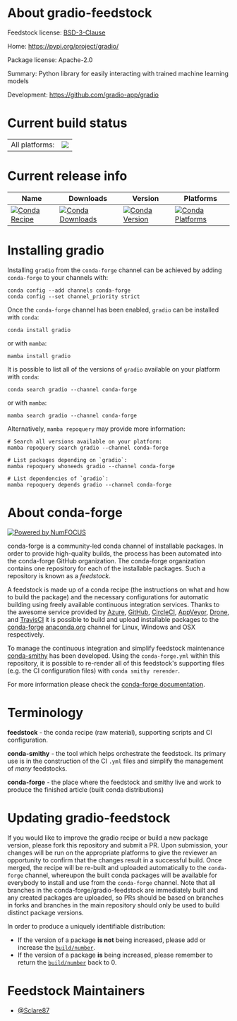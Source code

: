 About gradio-feedstock
======================

Feedstock license: [BSD-3-Clause](https://github.com/conda-forge/gradio-feedstock/blob/main/LICENSE.txt)

Home: https://pypi.org/project/gradio/

Package license: Apache-2.0

Summary: Python library for easily interacting with trained machine learning models

Development: https://github.com/gradio-app/gradio

Current build status
====================


<table><tr><td>All platforms:</td>
    <td>
      <a href="https://dev.azure.com/conda-forge/feedstock-builds/_build/latest?definitionId=18646&branchName=main">
        <img src="https://dev.azure.com/conda-forge/feedstock-builds/_apis/build/status/gradio-feedstock?branchName=main">
      </a>
    </td>
  </tr>
</table>

Current release info
====================

| Name | Downloads | Version | Platforms |
| --- | --- | --- | --- |
| [![Conda Recipe](https://img.shields.io/badge/recipe-gradio-green.svg)](https://anaconda.org/conda-forge/gradio) | [![Conda Downloads](https://img.shields.io/conda/dn/conda-forge/gradio.svg)](https://anaconda.org/conda-forge/gradio) | [![Conda Version](https://img.shields.io/conda/vn/conda-forge/gradio.svg)](https://anaconda.org/conda-forge/gradio) | [![Conda Platforms](https://img.shields.io/conda/pn/conda-forge/gradio.svg)](https://anaconda.org/conda-forge/gradio) |

Installing gradio
=================

Installing `gradio` from the `conda-forge` channel can be achieved by adding `conda-forge` to your channels with:

```
conda config --add channels conda-forge
conda config --set channel_priority strict
```

Once the `conda-forge` channel has been enabled, `gradio` can be installed with `conda`:

```
conda install gradio
```

or with `mamba`:

```
mamba install gradio
```

It is possible to list all of the versions of `gradio` available on your platform with `conda`:

```
conda search gradio --channel conda-forge
```

or with `mamba`:

```
mamba search gradio --channel conda-forge
```

Alternatively, `mamba repoquery` may provide more information:

```
# Search all versions available on your platform:
mamba repoquery search gradio --channel conda-forge

# List packages depending on `gradio`:
mamba repoquery whoneeds gradio --channel conda-forge

# List dependencies of `gradio`:
mamba repoquery depends gradio --channel conda-forge
```


About conda-forge
=================

[![Powered by
NumFOCUS](https://img.shields.io/badge/powered%20by-NumFOCUS-orange.svg?style=flat&colorA=E1523D&colorB=007D8A)](https://numfocus.org)

conda-forge is a community-led conda channel of installable packages.
In order to provide high-quality builds, the process has been automated into the
conda-forge GitHub organization. The conda-forge organization contains one repository
for each of the installable packages. Such a repository is known as a *feedstock*.

A feedstock is made up of a conda recipe (the instructions on what and how to build
the package) and the necessary configurations for automatic building using freely
available continuous integration services. Thanks to the awesome service provided by
[Azure](https://azure.microsoft.com/en-us/services/devops/), [GitHub](https://github.com/),
[CircleCI](https://circleci.com/), [AppVeyor](https://www.appveyor.com/),
[Drone](https://cloud.drone.io/welcome), and [TravisCI](https://travis-ci.com/)
it is possible to build and upload installable packages to the
[conda-forge](https://anaconda.org/conda-forge) [anaconda.org](https://anaconda.org/)
channel for Linux, Windows and OSX respectively.

To manage the continuous integration and simplify feedstock maintenance
[conda-smithy](https://github.com/conda-forge/conda-smithy) has been developed.
Using the ``conda-forge.yml`` within this repository, it is possible to re-render all of
this feedstock's supporting files (e.g. the CI configuration files) with ``conda smithy rerender``.

For more information please check the [conda-forge documentation](https://conda-forge.org/docs/).

Terminology
===========

**feedstock** - the conda recipe (raw material), supporting scripts and CI configuration.

**conda-smithy** - the tool which helps orchestrate the feedstock.
                   Its primary use is in the construction of the CI ``.yml`` files
                   and simplify the management of *many* feedstocks.

**conda-forge** - the place where the feedstock and smithy live and work to
                  produce the finished article (built conda distributions)


Updating gradio-feedstock
=========================

If you would like to improve the gradio recipe or build a new
package version, please fork this repository and submit a PR. Upon submission,
your changes will be run on the appropriate platforms to give the reviewer an
opportunity to confirm that the changes result in a successful build. Once
merged, the recipe will be re-built and uploaded automatically to the
`conda-forge` channel, whereupon the built conda packages will be available for
everybody to install and use from the `conda-forge` channel.
Note that all branches in the conda-forge/gradio-feedstock are
immediately built and any created packages are uploaded, so PRs should be based
on branches in forks and branches in the main repository should only be used to
build distinct package versions.

In order to produce a uniquely identifiable distribution:
 * If the version of a package **is not** being increased, please add or increase
   the [``build/number``](https://docs.conda.io/projects/conda-build/en/latest/resources/define-metadata.html#build-number-and-string).
 * If the version of a package **is** being increased, please remember to return
   the [``build/number``](https://docs.conda.io/projects/conda-build/en/latest/resources/define-metadata.html#build-number-and-string)
   back to 0.

Feedstock Maintainers
=====================

* [@Sclare87](https://github.com/Sclare87/)


